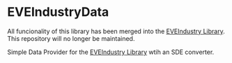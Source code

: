 # EVEIndustryData

All funcionality of this library has been merged into the [EVEIndustry Library](https://github.com/EXTER7/EVEIndustry). This repository will no longer be maintained.

Simple Data Provider for the [EVEIndustry Library](https://github.com/EXTER7/EVEIndustry) wtih an SDE converter. 

